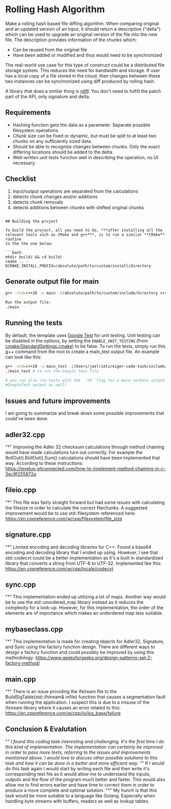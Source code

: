 # Rolling Hash Algorithm

Make a rolling hash based file diffing algorithm. When comparing original and an updated version of an input, it should return a description ("delta") which can be used to upgrade an original version of the file into the new file. The description provides information of the chunks which:

- Can be reused from the original file
- Have been added or modified and thus would need to be synchronized

The real-world use case for this type of construct could be a distributed file storage system. This reduces the need for bandwidth and storage. If user has a local copy of a file stored in the cloud, then changes between these two instances can be synchronized using diff produced by rolling hash.

A library that does a similar thing is [rdiff](https://linux.die.net/man/1/rdiff). You don't need to fulfill the patch part of the API, only signature and delta.

## Requirements

- Hashing function gets the data as a parameter. Separate possible filesystem operations.
- Chunk size can be fixed or dynamic, but must be split to at least two chunks on any sufficiently sized data.
- Should be able to recognize changes between chunks. Only the exact differing locations should be added to the delta.
- Well-written unit tests function well in describing the operation, no UI necessary.

## Checklist

1. Input/output operations are separated from the calculations
2. detects chunk changes and/or additions
3. detects chunk removals
4. detects additions between chunks with shifted original chunks
```

## Building the project

To build the project, all you need to do, ***after installing all the relevant tools such as CMake and g++***, is to run a similar **CMake** routine
to the the one below:

```bash
mkdir build/ && cd build/
cmake .. -DCMAKE_INSTALL_PREFIX=/absolute/path/to/custom/install/directory
```
## Generate output file for main

```bash
g++ -std=c++20 -o main -I/absolute/path/to/custom/include/directory src/main.cpp src/adler32/adler32.cpp src/fileio/fileio.cpp src/fileio/signature.cpp src/sync/sync.cpp src/mybaseclass.cpp

Run the output file:
./main
```

## Running the tests

By default, the template uses [Google Test](https://github.com/google/googletest/)
for unit testing. Unit testing can be disabled in the options, by setting the
`ENABLE_UNIT_TESTING` (from
[cmake/StandardSettings.cmake](cmake/StandardSettings.cmake)) to be false. To run
the tests, simply run this g++ command from the root to create a main_test output file. An example can look like this:

```bash
g++ -std=c++20 -o main_test -I/Users/joelrietz/eiger-code-task/include/ src/adler32/adler32.cpp src/fileio/fileio.cpp src/fileio/signature.cpp src/sync/sync.cpp src/mybaseclass.cpp test/src/adler32_test.cpp test/src/fileio_test.cpp test/src/tests.cpp test/src/signature_test.cpp test/src/sync_test.cpp -lgtest # to build the Google test output file main_test.
./main_test # to run the Google test file

# you can also run tests with the `-VV` flag for a more verbose output (i.e.
#GoogleTest output as well)
```

## Issues and future improvements
I am going to summarize and break down some possible improvements that could've been done:

## adler32.cpp
  "*" Improving the Adler 32 checksum calculations through method chaining would have made calculations turn out correctly. 
      For example the RollOut().RollOut().Sum() calculations should have been implemented that way. According to these instructions:
      https://levelup.gitconnected.com/how-to-implement-method-chaining-in-c-3ec9f255972a
      
## fileio.cpp
  "*" This file was fairly straight forward but had some issues with calculating the filesize in order to calculate the correct filechunks.
      A suggested improvement would be to use std::filesystem referenced here: 
      https://en.cppreference.com/w/cpp/filesystem/file_size
      
## signature.cpp
  "*" Limited encoding and decoding libraries for C++. Found a base64 encoding and decoding library that I ended up using. However, I see that std::codecvt 
      could be a better implementation as it's a built in standardized library that converts a string from UTF-8 to UTF-32. Implemented like this:
      https://en.cppreference.com/w/cpp/locale/codecvt
      
## sync.cpp
  "*" This implementation ended up utilizing a lot of maps. Another way would be to use the std::unordered_map library instead as it reduces the complexity for a look-up. However, for this implementation, the order of the elements are of importance which makes an undordered map less suitable.
 
 ## mybaseclass.cpp
  "*" This implementation is made for creating objects for Adler32, Signature, and Sync using the factory function design. There are different ways to design a factory function and could possibly be improved by using this methodology: 
  https://www.geeksforgeeks.org/design-patterns-set-2-factory-method/
  
## main.cpp
  "*" There is an issue providing the ifstream file to the BuildSigTable(std::ifstream& infile) function that causes a segmentation fault when running the application. I suspect this is due to a misuse of the ifstream library where it causes an error related to this:
  https://en.cppreference.com/w/cpp/io/ios_base/failure
  
  ## Conclusion & Evalutation
  "*" I found this coding task interesting and challenging. It's the first time I do this kind of implementation. The implementation can certainly be   improved in order to pass more tests, referring to the issues and improvements mentioned above. I would love to discuss other possible solutions to this task and how it can be done in a better and more efficient way.
  "*" If I would do this task again I would start by writing each file and then write it's corresponding test file as it would allow me to understand the inputs, outputs and the flow of the program much better and faster. This would also allow me to find errors earlier and have time to correct them in order to produce a more complete and optimal solution.
  "*" My hunch is that this task would be more suitable to a language like Golang. Especially when handling byte streams with buffers, readers as well as lookup tables.

